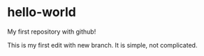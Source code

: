 # hello-world
My first repository with github!

This is my first edit with new branch.
It is simple, not complicated.
